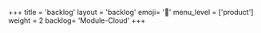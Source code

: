 +++
title = 'backlog'
layout = 'backlog'
emoji= '🥞'
menu_level = ['product']
weight = 2
backlog= 'Module-Cloud'
+++

